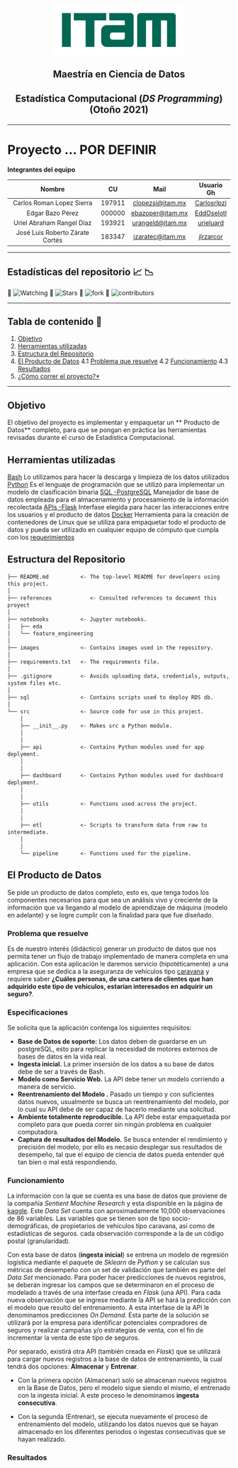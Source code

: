 <p align = "center">
    <img src="images/logo_itam.png" width="300" height="110" />

## <p align = "center"> Maestría en Ciencia de Datos

## <p align = "center"> Estadística Computacional (_DS Programming_)   (Otoño 2021)

---

# Proyecto ... POR DEFINIR
**Integrantes del equipo**

| Nombre                          |     CU   | Mail             | Usuario Gh                                    |
| :-----------------------------: | :------: | :--------------: | :-------------------------------------------: |
| Carlos Roman Lopez Sierra       | 197911   | clopezsi@itam.mx | [Carlosrlpzi](https://github.com/Carlosrlpzi) |
| Edgar Bazo Pérez                | 000000   | ebazoper@itam.mx | [EddOselotl](https://github.com/EddOselotl)   |
| Uriel Abraham Rangel Díaz       | 193921   | urangeld@itam.mx | [urieluard](https://github.com/urieluard)     |
| José Luis Roberto Zárate Cortés | 183347   | jzaratec@itam.mx | [jlrzarcor](https://github.com/jlrzarcor)     |

---
## Estadísticas del repositorio  :chart_with_upwards_trend:  :chart_with_downwards_trend:

👀  ![Watching](https://img.shields.io/badge/Watching-3-blue/?logo=GitHub&style=social)
🌟  ![Stars](https://img.shields.io/badge/Stars-4-blue/?logo=GitHub&style=social)
🔌  ![fork](https://img.shields.io/badge/Fork-2-blue/?logo=GitHub&style=social)
👥  ![contributors](https://img.shields.io/badge/Contributors-4-blue/?logo=GitHub&style=social)

---

## Tabla de contenido  :floppy_disk:

1. [Objetivo](https://github.com/jlrzarcor/ITAM-dpa2021#acerca-de-este-proyecto--globe_with_meridians)
2. [Herramientas utilizadas](https://github.com/jlrzarcor/ITAM-dpa2021#estructura-b%C3%A1sica-del-proyecto--file_folder)
3. [Estructura del Repositorio](https://github.com/jlrzarcor/ITAM-dpa2021#sobre-nuestro-data-pipeline--microscope)
4. [El Producto de Datos](https://github.com/jlrzarcor/ITAM-dpa2021/blob/main/README.md#sesgos-e-inequidades-open_hands)
	4.1 [Problema que resuelve]()
	4.2 [Funcionamiento]()
	4.3 [Resultados]()
5. [¿Cómo correr el proyecto?*](https://github.com/jlrzarcor/ITAM-dpa2021/blob/main/README.md#c%C3%B3mo-ejecutar-nuestro-pipeline-%EF%B8%8F-)

---

## Objetivo
El objetivo del proyecto es implementar y empaquetar un ** Producto de Datos** completo, para que se pongan en práctica las herramientas revisadas durante el curso de Estadística Computacional.

## Herramientas utilizadas
[Bash](https://www.gnu.org/savannah-checkouts/gnu/bash/manual/bash.html "Bash") Lo utilizamos para hacer la descarga y limpieza de los datos utilizados
[Python](https://docs.python.org/3/) Es el lenguaje de programación que se utilizó para implementar un modelo de clasificación binaria 
[SQL -PostgreSQL](https://www.postgresql.org/docs/9.3/sql.html) Manejador de base de datos empleada para el almacenamiento y procesamiento de la información recolectada
[APIs -Flask](https://flask.palletsprojects.com/en/2.0.x/) Interfase elegida para hacer las interacciones entre los usuarios y el producto de datos
[Docker](https://docs.docker.com/) Herramienta para la creación de contenedores de Linux que se utiliza para empaquetar todo el producto de datos y pueda ser utilizado en cualquier equipo de cómputo que cumpla con los [requerimientos](falta)

## Estructura del Repositorio

```
├── README.md          <- The top-level README for developers using this project.
│
├── references            <- Consulted references to document this proyect
│
├── notebooks          <- Jupyter notebooks.
│   ├── eda
│   └── feature_engineering
│
├── images             <- Contains images used in the repository.
│
├── requirements.txt   <- The requirements file.
│
├── .gitignore         <- Avoids uploading data, credentials, outputs, system files etc.
│
├── sql                <- Contains scripts used to deploy RDS db.
│
└── src                <- Source code for use in this project.
    │
    ├── __init__.py    <- Makes src a Python module.
    │
    │
    ├── api            <- Contains Python modules used for app deplyment.
    │
    │
    ├── dashboard      <- Contains Python modules used for dashboard deplyment.
    │
    │
    ├── utils          <- Functions used across the project.
    │
    │
    ├── etl            <- Scripts to transform data from raw to intermediate.
    │
    │
    └── pipeline       <- Functions used for the pipeline.  
```
## El Producto de Datos

Se pide un producto de datos completo, esto es, que tenga todos los componentes necesarios para que sea un análisis vivo y creciente de la información que va llegando al modelo de aprendizaje de máquina (modelo en adelante) y se logre cumplir con la finalidad para que fue diseñado.

### Problema que resuelve
Es de nuestro interés (didáctico) generar un producto de datos que nos permita tener un flujo de trabajo implementado de manera completa en una aplicación. Con esta aplicación le daremos servicio (hipotéticamente) a una empresa que se dedica a la aseguranza de vehículos tipo [caravana](https://helloauto.com/glosario/caravana) y requiere saber **¿Cuáles personas, de una cartera de clientes que han adquirido este tipo de vehículos, estarían interesados en adquirir un seguro?**.

### Especificaciones
Se solicita que la aplicación contenga los siguientes requisitos:
 - **Base de Datos de soporte:** Los datos deben de guardarse en un postgreSQL, esto para replicar la necesidad de motores externos de bases de datos en la vida real.
 - **Ingesta inicial.** La primer insersión de los datos a su base de datos debe de ser a través de Bash.
 - **Modelo como Servicio Web.** La API debe tener un modelo corriendo a manera de servicio.
 - **Reentrenamiento del Modelo .** Pasado un tiempo y con suficientes datos nuevos, usualmente se busca un reentrenamiento del modelo, por lo cual su API debe de ser capaz de hacerlo mediante una solicitud.
 - **Ambiente totalmente reproducible.** La API debe estar empaquetada por completo para que pueda correr sin ningún problema en cualquier computadora.
 - **Captura de resultados del Modelo.** Se busca entender el rendimiento y precisión del modelo, por ello es necasio desplegar sus resultados de desempeño, tal que el equipo de ciencia de datos pueda entender qué tan bien o mal está respondiendo.

### Funcionamiento
La información con la que se cuenta es una base de datos que proviene de la compañía _Sentient Machine Research_ y esta disponible en la página de [kaggle](https://www.kaggle.com/uciml/caravan-insurance-challenge). Este _Data Set_ cuenta con aproximadamente 10,000 observaciones de 86 variables. Las variables que se tienen son de tipo socio-demográficas, de propietarios de vehículos tipo caravana, así como de estadísticas de seguros. cada observación corresponde a la de un código postal (granularidad).

Con esta base de datos (**ingesta inicial**) se entrena un modelo de regresión logística mediante el paquete de _Sklearn_ de _Python_ y se calculan sus métricas de desempeño con un set de validación que también es parte del _Data Set_ mencionado. Para poder hacer predicciones de nuevos registros, se deberán ingresar los campos que se determinaron en el proceso de modelado a través de una interfase creada en _Flask_ (una API). Para cada nueva observación que se ingrese mediante la API se hará la predicción con el modelo que resultó del entrenamiento. A esta interfase de la API le denominamos predicciones _On Demand_. Esta parte de la solución se utilizará por la empresa para identificar potenciales compradores de seguros y realizar campañas y/o estrategias de venta, con el fin de incrementar la venta de este tipo de seguros.

Por separado, existirá otra API (también creada en _Flask_) que se utilizará para cargar nuevos registros a la base de datos de entrenamiento, la cual tendrá dos opciones: **Almacenar** y **Entrenar**. 

 - Con la primera opción (Almacenar) solo se almacenan nuevos registros en la Base de Datos, pero el modelo sigue siendo el mismo, el entrenado con la ingesta inicial. A este proceso le denominamos **ingesta consecutiva**.

 - Con la segunda (Entrenar), se ejecuta nuevamente el proceso de entrenamiento del modelo, utilizando los datos nuevos que se hayan almacenado en los diferentes periodos o ingestas consecutivas que se hayan realizado.

### Resultados
